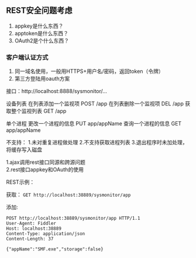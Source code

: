 ## REST安全问题考虑
1. appkey是什么东西？
2. apptoken是什么东西？
3. OAuth2是个什么东西？

### 客户端认证方式
1. 同一域名使用，一般用HTTPS+用户名/密码，返回token（令牌）
2. 第三方登陆用oauth方案


接口：http://localhost:8888/sysmonitor/...

设备列表
在列表添加一个监视项 POST /app
在列表删除一个监视项 DEL  /app
获取整个监视列表 GET /app

单个进程
更改一个进程的信息 PUT app/appName
查询一个进程的信息 GET app/appName

不支持：
1.未对重复进程做处理
2.不支持获取进程列表
3.退出程序时未加处理，将缓存写入磁盘

1.ajax调用rest接口同源和跨源问题  
2.rest接口appkey和OAuth的使用



REST示例：

获取： `GET http://localhost:38889/sysmonitor/app`

添加:

```
POST http://localhost:38889/sysmonitor/app HTTP/1.1
User-Agent: Fiddler
Host: localhost:38889
Content-Type: application/json
Content-Length: 37

{"appName":"SMF.exe","storage":false}
```

